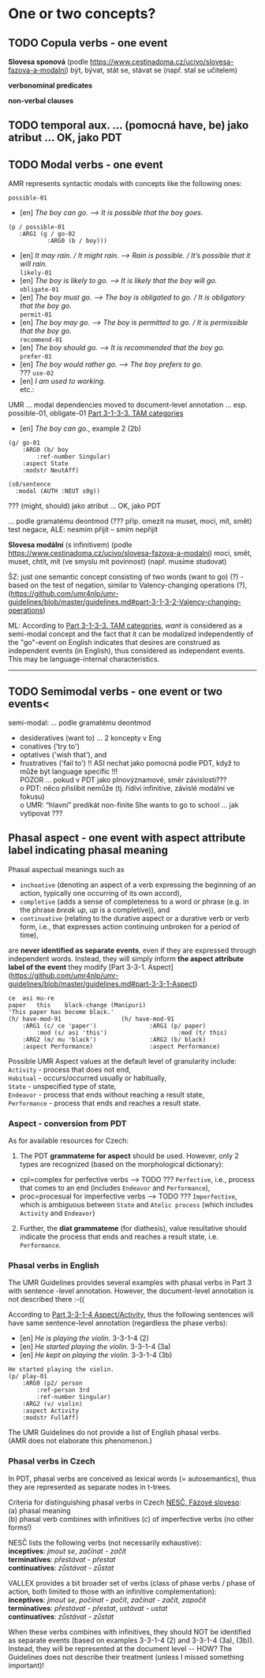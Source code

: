 # One or two concepts?


## TODO Copula verbs - one event
**Slovesa sponová** (podle https://www.cestinadoma.cz/ucivo/slovesa-fazova-a-modalni)
být, bývat, stát se, stávat se (např. stal se učitelem)

**verbonominal predicates**

**non-verbal clauses**


## TODO temporal aux. … (pomocná have, be) jako atribut … OK, jako PDT


## TODO Modal verbs - one event

AMR represents syntactic modals with concepts like the following ones:  

`possible-01`
* [en] _The boy can go. --> It is possible that the boy goes._  
```
(p / possible-01
   :ARG1 (g / go-02
           :ARG0 (b / boy)))
```

* [en] _It may rain. / It might rain. --> Rain is possible. / It’s possible that it will rain._  
`likely-01`   
* [en] _The boy is likely to go. --> It is likely that the boy will go._  
`obligate-01`  
* [en] _The boy must go. --> The boy is obligated to go. / It is obligatory that the boy go._  
`permit-01`  
* [en] _The boy may go. --> The boy is permitted to go. / It is permissible that the boy go._  
`recommend-01`  
* [en] _The boy should go. --> It is recommended that the boy go._  
`prefer-01`  
* [en] _The boy would rather go. --> The boy prefers to go._  
??? `use-02`  
* [en] _I am used to working._  
etc.:

UMR … modal dependencies moved to document-level annotation … esp. possible-01, obligate-01
[Part 3-1-3-3. TAM categories](https://github.com/umr4nlp/umr-guidelines/blob/master/guidelines.md#Part-3-1-3-3-TAM-categories)

* [en] _The boy can go._, example 2 (2b)

```
(g/ go-01  
    :ARG0 (b/ boy
    	:ref-number Singular)
    :aspect State
    :modstr NeutAff)

(s0/sentence
  :modal (AUTH :NEUT s0g))
```  


??? (might, should) jako atribut … OK, jako PDT

… podle gramatému deontmod (??? příp. omezit na muset, moci, mít, smět)
test negace, ALE: nesmím přijít – smím nepřijít


**Slovesa modální** (s infinitivem) (podle https://www.cestinadoma.cz/ucivo/slovesa-fazova-a-modalni)
moci, smět, muset, chtít, mít (ve smyslu mít povinnost) (např. musíme studovat)

ŠZ: just one semantic concept consisting of two words (want to go) (?) - based on the test of negation, similar to   Valency-changing operations (?), (https://github.com/umr4nlp/umr-guidelines/blob/master/guidelines.md#part-3-1-3-2-Valency-changing-operations)

 ML: According to [Part 3-1-3-3. TAM categories](https://github.com/umr4nlp/umr-guidelines/blob/master/guidelines.md#Part-3-1-3-3-TAM-categories), _want_ is considered as a semi-modal concept and the fact that it can be modalized independently of the "go"-event on English indicates that desires are construed as independent events (in English), thus considered as independent events.
 This may be language-internal characteristics.

---

## TODO Semimodal verbs - one event or two events<

semi-modal:	… podle gramatému deontmod  
- desideratives (want to) … 2 koncepty v Eng
- conatives ('try to')
- optatives ('wish that'), and 
- frustratives ('fail to')
!! ASI nechat jako pomocná podle PDT, když to může být language specific !!!  
POZOR … pokud v PDT jako plnovýznamové, směr závislosti???   
o	PDT: něco přislíbit nemůže (tj. řídíví infinitive, závislé modální ve fokusu)  
o	UMR: “hlavní” predikát non-finite She wants to go to school … jak vytipovat ???


## Phasal aspect - one event with aspect attribute label indicating phasal meaning

Phasal aspectual meanings such as  
- `inchoative` (denoting an aspect of a verb expressing the beginning of an action, typically one occurring of its own accord), 
- `completive` (adds a sense of completeness to a word or phrase (e.g. in the phrase _break up_,  _up_ is a completive)), and 
- `continuative` (relating to the durative aspect or a durative verb or verb form, i.e.,  that expresses action continuing unbroken for a period of time),
  
are **never identified as separate events**, even if they are expressed through independent words. Instead, they will simply inform **the aspect attribute label of the event** they modify [Part 3-3-1. Aspect] (https://github.com/umr4nlp/umr-guidelines/blob/master/guidelines.md#part-3-3-1-Aspect)

```
ce	əsi	mu-re
paper	this	black-change (Manipuri)
'This paper has become black.'
(h/ have-mod-91					(h/ have-mod-91
    :ARG1 (c/ ce 'paper')			    :ARG1 (p/ paper)
    	:mod (s/ əsi 'this')			        :mod (t/ this)
    :ARG2 (m/ mu 'black')			    :ARG2 (b/ black)
    :aspect Performance)			    :aspect Performance)
```


Possible UMR Aspect values at the default level of granularity include:   
`Activity` - process that does not end,  
`Habitual` - occurs/occurred usually or habitually,  
`State` - unspecified type of state,  
`Endeavor` - process that ends without reaching a result state,  
`Performance` - process that ends and reaches a result state.  

### Aspect - conversion from PDT
As for available resources for Czech:
1) The PDT **grammateme for aspect** should be used. However, only 2 types are recognized (based on the morphological dictionary): 
- cpl=complex for perfective verbs --> TODO ??? `Perfective`, i.e., process that comes to an end (includes `Endeavor` and `Performance`),
- proc=procesual for imperfective verbs --> TODO ??? `Imperfective`, which is ambiguous between `State` and `Atelic process` (which includes `Activity` and `Endeavor`)
2) Further, the **diat grammateme** (for diathesis), value resultative should indicate the process that ends and reaches a result state, i.e. `Performance`.


### Phasal verbs in English

The UMR Guidelines provides several examples with phasal verbs in Part 3 with sentence -level annotation. However, the document-level annotation is not described there  :-((   
 
According to [Part 3-3-1-4 Aspect/Activity](https://github.com/umr4nlp/umr-guidelines/blob/master/guidelines.md#part-3-3-1-4-activity), thus the following sentences will have same sentence-level annotation (regardless the phase verbs):
* [en] _He is playing the violin._  3-3-1-4 (2) 
* [en] _He started playing the violin._ 3-3-1-4 (3a) 
* [en] _He kept on playing the violin._ 3-3-1-4 (3b) 

```
He started playing the violin.
(p/ play-01
	:ARG0 (p2/ person
		:ref-person 3rd
		:ref-number Singular)
	:ARG2 (v/ violin)
	:aspect Activity
	:modstr FullAff)
```

The UMR Guidelines do not provide a list of English phasal verbs.  
(AMR does not elaborate this phenomenon.) 
 
### Phasal verbs in Czech

In PDT, phasal verbs are conceived as lexical words (= autosemantics), thus they are represented as separate nodes in t-trees. 
 
Criteria for distinguishing phasal verbs in Czech [NESČ, Fázové sloveso](https://www.czechency.org/slovnik/F%C3%81ZOV%C3%89%20SLOVESO):  
(a) phasal meaning  
(b) phasal verb combines with infinitives (c) of imperfective verbs (no other forms!)  

NESČ lists the following verbs (not necessarily exhaustive):  
**inceptives**: _jmout se_, _začínat - začít_  
**terminatives**: _přestávat - přestat_  
**continuatives**: _zůstávat - zůstat_  

<!--([Slovesa fázová](https://www.cestinadoma.cz/ucivo/slovesa-fazova-a-modalni) the same list)-->

VALLEX provides a bit broader set of verbs (class of phase verbs / phase of action, both limited to those with an infinitive complementation):   
**inceptives**: _jmout se_, _počínat - počít_, _začínat - začít_, _započít_  
**terminatives**: _přestávat - přestat_, _ustávat - ustat_  
**continuatives**: _zůstávat - zůstat_  

<!-- VALLEX: problém s (b): infinitiv alternující s dalšími formami:   
počínat-počít, začínat-začít, započít ... 4,s+7,inf  
přestávat-přestat ... s+7,inf; ustávat1-ustat ... s+7,v+6,inf 
NE vrhat_se - vrhnout_se (nesplněné b, do+2,na+4,inf)-->

When these verbs combines with infinitives, they should NOT be identified as separate events (based on examples 3-3-1-4 (2) and 3-3-1-4 (3a), (3b)).  
Instead, they will be represented at the document level -- HOW? 
The Guidelines does not describe their treatment (unless I missed something important)!








